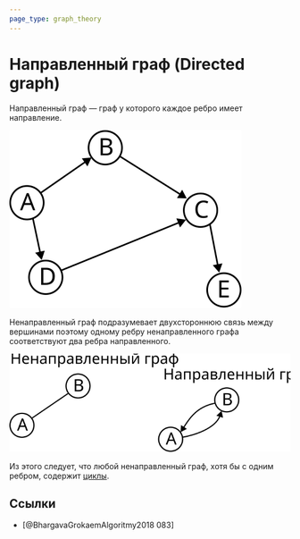 ```yaml
---
page_type: graph_theory
---
```


# Направленный граф (Directed graph)

Направленный граф — граф у которого каждое ребро имеет направление.

![](images/directed_graph01.svg)

Ненаправленный граф подразумевает двухстороннюю связь между вершинами поэтому одному ребру ненаправленного графа соответствуют два ребра направленного.

![](images/directed_graph02.svg)

Из этого следует, что любой ненаправленный граф, хотя бы с одним ребром, содержит [циклы]([[20221107235655]]).

## Ссылки

* [@BhargavaGrokaemAlgoritmy2018 083] 
